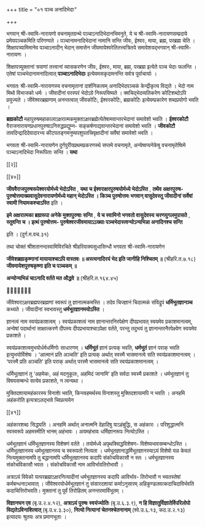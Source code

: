 +++
title = "०१ पञ्च अनादिभेदाः"

+++

भगवान् श्री-स्वामि-नारायणो वचनामृतग्रन्थे पञ्चाऽनादिभेदानभिमनुते, ये च श्री-स्वामि-नारायणसम्प्रदाये प्रमेयपञ्चकमिति परिगण्यते । पञ्चानामनादिभेदानां नामानि सन्ति जीवः, ईश्वरः, माया, ब्रह्म, परब्रह्म चेति । शिक्षापत्र्यामिमानेव पञ्चाऽनादीन् भेदान् समासेन जीवमायेश्वरेतितत्त्वत्रितये समावेशयद्भगवान् श्री-स्वामि-नारायणः ।

शिक्षापत्र्युक्तानां त्रयाणां तत्त्वानां व्यासकरणेन जीवः, ईश्वरः, माया, ब्रह्म, परब्रह्म इत्येते पञ्च भेदाः फलन्ति । एतेषां पञ्चभेदानामनादित्वात् **पञ्चाऽनादिभेदाः** इत्येवमसकृदामनन्ति सर्वत्र पूर्वाचार्याः ।

भगवतः श्री-स्वामि-नारायणस्य वचनामृतानां दार्शनिकत्वम् अनादिभेदपञ्चकं केन्द्रीकृत्य विद्यते । भेदो नाम मिथो विभाजको धर्मः । जीवादीनां परस्परं भेदोऽग्रे निरूपयिष्यते । क्वचिद्भेदव्यतिकरेण कोटिशब्दोऽपि प्रयुज्यते । जीवेश्वरब्रह्मणाम् अनन्तत्वात् जीवकोटिः, ईश्वरकोटिः, ब्रह्मकोटिः इत्येवम्प्रकारेण शब्दप्रयोगो भवति ।

**ब्रह्मकोटौ** महापुरुषमहाकालाऽक्षरात्मकमुक्ताऽक्षरब्रह्मेत्येतेषामवान्तरभेदानां समावेशो भवति । **ईश्वरकोटौ** वैराजनारायणप्रधानपुरुषाऽनिरुद्धप्रद्युम्न- सङ्कर्षणाद्यवान्तरभेदानां समावेशो भवति । **जीवकोटौ** तावदिन्द्रादिदेवादारभ्य कीटपतङ्गमनुष्यपशुपतत्त्रिवृक्षादीनां सर्वेषां समावेशो भवति ।

भगवता श्री-स्वामि-नारायणेन दुर्गपुरीयप्रथमप्रकरणस्थे सप्तमे वचनामृते, अन्येष्वप्यनेकेषु वचनामृतेष्विमे पञ्चाऽनादिभेदा निरूपिताः सन्ति । **यथा** 

[[२]]

[[४०]]

**जीववैराजपुरुषरूपेश्वरयोर्मध्ये भेदोऽस्ति** ,  **यथा च ईश्वराक्षरपुरुषयोर्मध्ये भेदोऽस्ति** ,  **तथैव अक्षरपुरुष-पुरुषोत्तमाख्यवासुदेवनारायणोर्मध्ये महान् भेदोऽस्ति । किञ्च पुरुषोत्तमः भगवान् वासुदेवस्तु जीवादीनां सर्वेषां स्वामी नियामकश्चाऽस्ति** इति ।

**इमे अक्षरात्मका ब्रह्मरूपा अनेके मुक्तपुरुषाः सन्ति** ,  **ये च स्वामिनो भगवतो वासुदेवस्य चरणयुगलमुपासते** ,  **स्तुवन्ति च । इत्थं पुरुषोत्तम- पुरुषेश्वरजीवमायाऽऽख्याः पञ्चभेदास्त्वन्योऽन्यभिन्ना अनादिनश्च सन्ति** 

इति । (दुर्ग.म.वच.३१)

तथा चोक्तं श्रीशतानन्दस्वामिविरचिते श्रीहरिवाक्यसुधासिन्धौ भगवता श्री-स्वामि-नारायणेन

**जीवेशब्रह्मकृष्णानां मायायाश्चाऽपि वास्तवः ॥  अस्त्यनादिरयं भेद इति जानीहि निश्चितम् ॥** (श्रीहरि.त.७.१८) **जीवमायेशपुरुषकृष्णा इति च पञ्चकम् ॥** 

**अन्योन्यभिन्नं चाऽनादि वर्तते मत औद्धवे ॥** (श्रीहरि.त.१६४.४५)



जीवेश्वराऽक्षरब्रह्मपरब्रह्मणां स्वरूपं तु ज्ञानात्मकमस्ति । तदेव चिज्ज्ञानं चिदात्मकं संविद्रूपं **धर्मिभूतज्ञानञ्च** कथ्यते । जीवादीनां स्वभावस्तु **धर्मभूतज्ञानमयोऽस्ति** ।

ज्ञानत्वं नाम स्वयंप्रकाशत्वम् । स्वयंप्रकाशत्वं नाम ज्ञानान्तरनिरपेक्षेण दीपप्रभावत् स्वयमेव प्रकाशमानत्वम्, अन्येषां पदार्थानां साक्षात्करणे दीपस्य दीपप्रभायाश्चाऽपेक्षा वर्तते, परन्तु तदुभयं तु ज्ञानान्तरनैरपेक्ष्येण स्वयमेव प्रकाशते ।

स्वयंप्रकाशत्वमुभयोर्धर्मधर्मिणोः साधारणम् । **धर्मिभूतं** ज्ञानं प्रत्यक् भवति, **धर्मभूतं** ज्ञानं पराक् भवति इत्युभयोर्विशेषः । ‘आत्मानं प्रति अञ्चति’ इति प्रत्यक् अर्थात् स्वस्मै भासमानत्वे सति स्वयंप्रकाशमानत्वम् । ‘परस्मै प्रति अञ्चति’ इति पराक् अर्थात् परस्मै भासमानत्वे सति स्वयंप्रकाशमानत्वम् ।

धर्मिभूतज्ञानं तु ‘अहमेकः, अहं मदनुकूलः, अहमिदं जानामि’ इति सर्वदा स्वस्मै प्रकाशते । धर्मभूतज्ञानं तु विषयसम्बन्धे सत्येव प्रकाशते, न त्वन्यथा ।

मुक्तिदशायामहंकारस्य विनाशाे भवति, किन्त्वहमर्थस्य विनाशस्तु मुक्तिदशायामपि न भवति । अनहमि अहंकरोति इत्यत्राऽतद्भावे च्विप्रत्ययेन

[[४१]]

अहंकारशब्दः सिद्ध्यति । अनहमि अर्थात् अनात्मनि देहादिषु याऽहंबुद्धिः, स अहंकारः । परिशुद्धात्मनि स्वस्वरूपे अहमस्मीति भानम् अहंभावः । अयमहंभावः धर्मिज्ञानरूपः नित्योऽस्ति ।

धर्मभूतज्ञानं धर्मिभूतज्ञानस्य विशेषणं वर्तते । तयोर्मध्ये अपृथक्सिद्धविशेषण- विशेष्यभावसम्बन्धोऽस्ति । धर्मिभूतज्ञानस्य धर्मभूतज्ञानस्य च स्वरूपतो नित्यता । धर्मभूतज्ञानाद्धर्मिभूतज्ञानस्याऽयं विशेषो यन्न केवलं नित्यमुक्तानामपि तु बद्धानामपि धर्मिभूतज्ञानस्य कदापि संकोचविकासौ न स्तः । धर्मभूतज्ञानस्य संकोचविकासौ भवतः । संकोचविकासौ नाम आविर्भावतिरोभावौ ।

अत्राऽयं विवेको यत्परब्रह्माऽक्षरनित्यादीनां धर्मभूतज्ञानस्य कदापि आविर्भाव- तिरोभावौ न भवतस्तेषां कर्मबन्धनाऽभावात् । जीवेश्वरयोर्धर्मभूतज्ञानं तु संसारदशायां कर्माऽनुसारम् अहिकुण्डलवत्कदाचिदाविर्भवति कदाचित्तिरोभवति। मुक्तानां तु पूर्वं तिरोहितम् अनन्तरमार्विभूतम् ।

**विज्ञानघन एव** (बृ.उ.२.४.१२), **अत्राऽयं पुरुषः स्वयंज्योतिः** (बृ.उ.६.३.९), **न  हि विज्ञातुर्विज्ञातेर्विपरिलोपो विद्यतेऽविनाशित्वात्** (बृ.उ.४.३.३०), **नित्यो नित्यानां चेतनश्चेतनानाम्** (श्वे.उ.६.१३, कठ.उ.२.१३) इत्यादयः श्रुतयः अत्र प्रमाणभूताः ।
